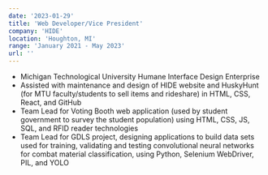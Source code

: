 ```yaml
---
date: '2023-01-29'
title: 'Web Developer/Vice President'
company: 'HIDE'
location: 'Houghton, MI'
range: 'January 2021 - May 2023'
url: ''
---
```


- Michigan Technological University Humane Interface Design Enterprise
- Assisted with maintenance and design of HIDE website and HuskyHunt (for MTU faculty/students to sell items and rideshare) in HTML, CSS, React, and GitHub
- Team Lead for Voting Booth web application (used by student government to survey the student population) using HTML, CSS, JS, SQL, and RFID reader technologies
- Team Lead for GDLS project, designing applications to build data sets used for training, validating and testing convolutional neural networks for combat material classification, using Python, Selenium WebDriver, PIL, and YOLO
